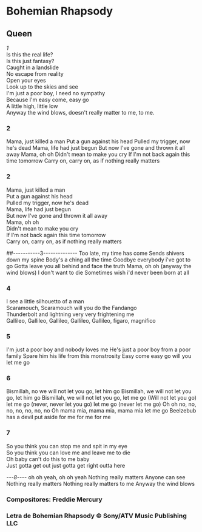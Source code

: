 # Bohemian Rhapsody
## Queen


*1*<br>
Is this the real life?<br>
Is this just fantasy?<br>
Caught in a landslide<br>
No escape from reality<br>
Open your eyes<br>
Look up to the skies and see<br>
I'm just a poor boy, I need no sympathy<br>
Because I'm easy come, easy go<br>
A little high, little low<br>
Anyway the wind blows, doesn't really matter to me, to me.<br>

### 2
Mama, just killed a man
Put a gun against his head
Pulled my trigger, now he's dead
Mama, life had just begun
But now I've gone and thrown it all away
Mama, oh oh
Didn't mean to make you cry
If I'm not back again this time tomorrow
Carry on, carry on, as if nothing really matters


### 2<br>
Mama, just killed a man<br>
Put a gun against his head<br>
Pulled my trigger, now he's dead<br>
Mama, life had just begun<br>
But now I've gone and thrown it all away<br>
Mama, oh oh<br>
Didn't mean to make you cry<br>
If I'm not back again this time tomorrow<br>
Carry on, carry on, as if nothing really matters<br>

##-----------3--------------
Too late, my time has come 
Sends shivers down my spine
Body's a ching all the time
Goodbye everybody i've got to go
Gotta leave you all behind and face the truth
Mama, oh oh (anyway the wind blows)
I don't want to die
Sometimes wish i'd never been born at all


### 4
I see a little silhouetto of a man<br>
Scaramouch, Scaramouch will you do the Fandango<br>
Thunderbolt and lightning very very frightening me<br>
Gallileo, Gallileo, Gallileo, Gallileo, Gallileo, figaro, magnifico<br>

### 5
I'm just a poor boy and nobody loves me
He's just a poor boy from a poor family
Spare him his life from this monstrosity
Easy come easy go will you let me go


### 6
Bismillah, no we will not let you go, let him go
Bismillah, we will not let you go, let him go
Bismillah, we will not let you go, let me go
(Will not let you go) let me go (never, never let you go) let me go (never let me go)
Oh oh no, no, no, no, no, no, no
Oh mama mia, mama mia, mama mia let me go
Beelzebub has a devil put aside for me for me for me


### 7
So you think you can stop me and spit in my eye  
So you think you can love me and leave me to die  
Oh baby can't do this to me baby  
Just gotta get out just gotta get right outta here

---*8*----
oh oh yeah, oh oh yeah
Nothing really matters
Anyone can see
Nothing really matters
Nothing really matters to me
Anyway the wind blows

### Compositores: Freddie Mercury
### Letra de Bohemian Rhapsody © Sony/ATV Music Publishing LLC


